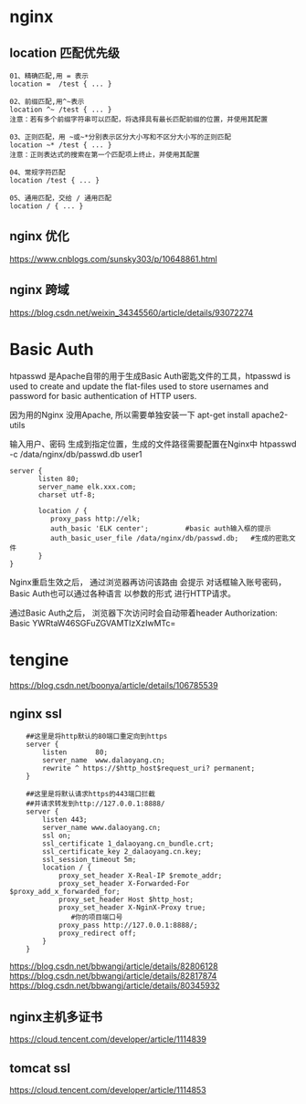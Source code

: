 # nginx

## location 匹配优先级
```
01、精确匹配,用 = 表示
location =  /test { ... }

02、前缀匹配,用^~表示
location ^~ /test { ... } 
注意：若有多个前缀字符串可以匹配，将选择具有最长匹配前缀的位置，并使用其配置

03、正则匹配，用 ~或~*分别表示区分大小写和不区分大小写的正则匹配
location ~* /test { ... }  
注意：正则表达式的搜索在第一个匹配项上终止，并使用其配置

04、常规字符匹配
location /test { ... }
 
05、通用匹配，交给 / 通用匹配
location / { ... }
```

## nginx 优化
https://www.cnblogs.com/sunsky303/p/10648861.html

## nginx 跨域
https://blog.csdn.net/weixin_34345560/article/details/93072274


# Basic Auth
htpasswd 是Apache自带的用于生成Basic Auth密匙文件的工具，htpasswd is used to create and update the flat-files used to store usernames and password for basic authentication of HTTP users.

因为用的Nginx 没用Apache, 所以需要单独安装一下
apt-get install apache2-utils

输入用户、密码 生成到指定位置，生成的文件路径需要配置在Nginx中
htpasswd -c /data/nginx/db/passwd.db user1

```
server {
       listen 80;
       server_name elk.xxx.com;
       charset utf-8;

       location / {
          proxy_pass http://elk;
          auth_basic 'ELK center';         #basic auth输入框的提示                                  
          auth_basic_user_file /data/nginx/db/passwd.db;   #生成的密匙文件
       }
}
```
Nginx重启生效之后， 通过浏览器再访问该路由 会提示 对话框输入账号密码，
Basic Auth也可以通过各种语言 以参数的形式 进行HTTP请求。

通过Basic Auth之后， 浏览器下次访问时会自动带着header Authorization: Basic YWRtaW46SGFuZGVAMTIzXzIwMTc=

# tengine
https://blog.csdn.net/boonya/article/details/106785539


## nginx ssl
```
    ##这里是将http默认的80端口重定向到https
    server {
        listen       80;
        server_name  www.dalaoyang.cn;
        rewrite ^ https://$http_host$request_uri? permanent; 
    }
    
    ##这里是将默认请求https的443端口拦截
    ##并请求转发到http://127.0.0.1:8888/
    server {
        listen 443;
        server_name www.dalaoyang.cn;
        ssl on;     
        ssl_certificate 1_dalaoyang.cn_bundle.crt;
        ssl_certificate_key 2_dalaoyang.cn.key;
        ssl_session_timeout 5m;
        location / {
            proxy_set_header X-Real-IP $remote_addr;
            proxy_set_header X-Forwarded-For $proxy_add_x_forwarded_for;
            proxy_set_header Host $http_host;
            proxy_set_header X-NginX-Proxy true;
               #你的项目端口号
            proxy_pass http://127.0.0.1:8888/;
            proxy_redirect off;
        }
    }
```


https://blog.csdn.net/bbwangj/article/details/82806128
https://blog.csdn.net/bbwangj/article/details/82817874
https://blog.csdn.net/bbwangj/article/details/80345932

## nginx主机多证书
https://cloud.tencent.com/developer/article/1114839

## tomcat ssl
https://cloud.tencent.com/developer/article/1114853